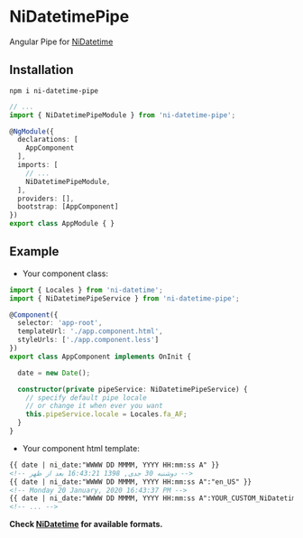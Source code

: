 # NiDatetimePipe
Angular Pipe for [NiDatetime](https://github.com/jone30rw/ni-angular/tree/master/projects/ni-datetime)

## Installation
    npm i ni-datetime-pipe

```typescript
// ...
import { NiDatetimePipeModule } from 'ni-datetime-pipe';

@NgModule({
  declarations: [
    AppComponent
  ],
  imports: [
    // ...
    NiDatetimePipeModule,
  ],
  providers: [],
  bootstrap: [AppComponent]
})
export class AppModule { }
```

## Example
- Your component class:
```typescript
import { Locales } from 'ni-datetime';
import { NiDatetimePipeService } from 'ni-datetime-pipe';

@Component({
  selector: 'app-root',
  templateUrl: './app.component.html',
  styleUrls: ['./app.component.less']
})
export class AppComponent implements OnInit {

  date = new Date();

  constructor(private pipeService: NiDatetimePipeService) {
    // specify default pipe locale
    // or change it when ever you want
    this.pipeService.locale = Locales.fa_AF;
  }
}
```

- Your component html template:
```html
{{ date | ni_date:"WWWW DD MMMM, YYYY HH:mm:ss A" }}
<!-- دوشنبه 30 جدی, 1398 16:43:21 بعد از ظهر -->
{{ date | ni_date:"WWWW DD MMMM, YYYY HH:mm:ss A":"en_US" }}
<!-- Monday 20 January, 2020 16:43:37 PM -->
{{ date | ni_date:"WWWW DD MMMM, YYYY HH:mm:ss A":YOUR_CUSTOM_NiDatetimeLocale_OBJECT }}
<!-- ... -->
```

**Check [NiDatetime](https://github.com/jone30rw/ni-angular/tree/master/projects/ni-datetime) for available formats.**